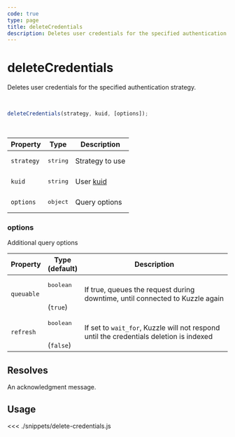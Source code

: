 ```yaml
---
code: true
type: page
title: deleteCredentials
description: Deletes user credentials for the specified authentication strategy
---
```


# deleteCredentials

Deletes user credentials for the specified authentication strategy.

<br />

```js
deleteCredentials(strategy, kuid, [options]);
```

<br />

| Property | Type | Description |
| --- | --- | --- |
| `strategy` | <pre>string</pre> | Strategy to use |
| `kuid` | <pre>string</pre> | User [kuid](/core/2/guides/essentials/user-authentication#kuzzle-user-identifier-kuid) |
| `options` | <pre>object</pre> | Query options |

### options

Additional query options

| Property | Type<br />(default) | Description |
| --- | --- | --- |
| `queuable` | <pre>boolean</pre><br />(`true`) | If true, queues the request during downtime, until connected to Kuzzle again |
| `refresh` | <pre>boolean</pre><br />(`false`) | If set to `wait_for`, Kuzzle will not respond until the credentials deletion is indexed |

## Resolves

An acknowledgment message.

## Usage

<<< ./snippets/delete-credentials.js
